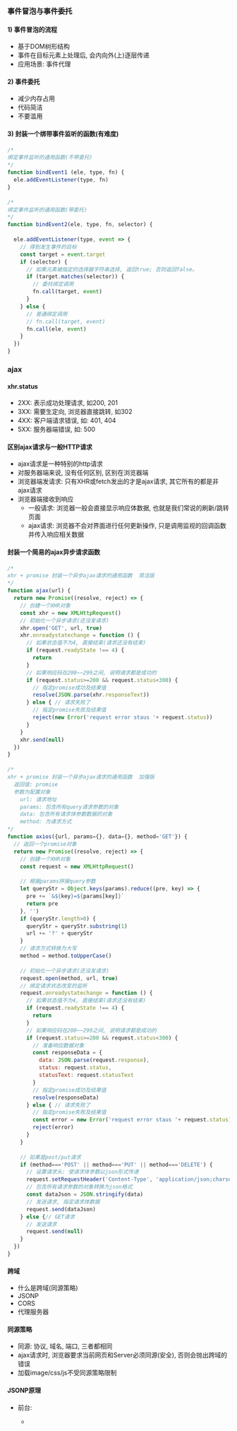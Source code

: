 ### 事件冒泡与事件委托

#### 1) 事件冒泡的流程

- 基于DOM树形结构
- 事件在目标元素上处理后, 会内向外(上)逐层传递
- 应用场景: 事件代理

#### 2) 事件委托

- 减少内存占用
- 代码简洁
- 不要滥用

#### 3) 封装一个绑带事件监听的函数(有难度)

```js
/* 
绑定事件监听的通用函数(不带委托)
*/
function bindEvent1 (ele, type, fn) {
  ele.addEventListener(type, fn)
}

/* 
绑定事件监听的通用函数(带委托)
*/
function bindEvent2(ele, type, fn, selector) {

  ele.addEventListener(type, event => {
    // 得到发生事件的目标
    const target = event.target
    if (selector) {
      // 如果元素被指定的选择器字符串选择, 返回true; 否则返回false。
      if (target.matches(selector)) {
        // 委托绑定调用
        fn.call(target, event)
      } 
    } else {
      // 普通绑定调用
      // fn.call(target, event)
      fn.call(ele, event)
    }
  })
}
```

### ajax

#### xhr.status

- 2XX: 表示成功处理请求, 如200, 201
- 3XX: 需要生定向, 浏览器直接跳转, 如302
- 4XX: 客户端请求错误, 如:  401, 404 
- 5XX: 服务器端错误, 如: 500

#### 区别ajax请求与一般HTTP请求

- ajax请求是一种特别的http请求
- 对服务器端来说, 没有任何区别, 区别在浏览器端
- 浏览器端发请求: 只有XHR或fetch发出的才是ajax请求, 其它所有的都是非ajax请求
- 浏览器端接收到响应
  - 一般请求: 浏览器一般会直接显示响应体数据, 也就是我们常说的刷新/跳转页面
  - ajax请求: 浏览器不会对界面进行任何更新操作, 只是调用监视的回调函数并传入响应相关数据

#### 封装一个简易的ajax异步请求函数

```js
/* 
xhr + promise 封装一个异步ajax请求的通用函数  简洁版
*/
function ajax(url) {
  return new Promise((resolve, reject) => {
    // 创建一个XHR对象
    const xhr = new XMLHttpRequest()
    // 初始化一个异步请求(还没发请求)
    xhr.open('GET', url, true)
    xhr.onreadystatechange = function () {
      // 如果状态值不为4, 直接结束(请求还没有结束)
      if (request.readyState !== 4) {
        return
      }
      // 如果响应码在200~~299之间, 说明请求都是成功的
      if (request.status>=200 && request.status<300) {
        // 指定promise成功及结果值
        resolve(JSON.parse(xhr.responseText))
      } else { // 请求失败了
        // 指定promise失败及结果值
        reject(new Error('request error staus '+ request.status))
      }
    }
    xhr.send(null)
  })
}

/* 
xhr + promise 封装一个异步ajax请求的通用函数  加强版
  返回值: promise
  参数为配置对象
    url: 请求地址
    params: 包含所有query请求参数的对象
    data: 包含所有请求体参数数据的对象
    method: 为请求方式
*/
function axios({url, params={}, data={}, method='GET'}) {
  // 返回一个promise对象
  return new Promise((resolve, reject) => {
    // 创建一个XHR对象
    const request = new XMLHttpRequest()
    
    // 根据params拼接query参数
    let queryStr = Object.keys(params).reduce((pre, key) => {
      pre += `&${key}=${params[key]}`
      return pre
    }, '')
    if (queryStr.length>0) {
      queryStr = queryStr.substring(1)
      url += '?' + queryStr
    }
    // 请求方式转换为大写
    method = method.toUpperCase()
    
    // 初始化一个异步请求(还没发请求)
    request.open(method, url, true)
    // 绑定请求状态改变的监听
    request.onreadystatechange = function () {
      // 如果状态值不为4, 直接结束(请求还没有结束)
      if (request.readyState !== 4) {
        return
      }
      // 如果响应码在200~~299之间, 说明请求都是成功的
      if (request.status>=200 && request.status<300) {
        // 准备响应数据对象
        const responseData = {
          data: JSON.parse(request.response),
          status: request.status,
          statusText: request.statusText
        }
        // 指定promise成功及结果值
        resolve(responseData)
      } else { // 请求失败了
        // 指定promise失败及结果值
        const error = new Error('request error staus '+ request.status)
        reject(error)
      }
    }

    // 如果是post/put请求
    if (method==='POST' || method==='PUT' || method==='DELETE') {
      // 设置请求头: 使请求体参数以json形式传递
      request.setRequestHeader('Content-Type', 'application/json;charset=utf-8')
      // 包含所有请求参数的对象转换为json格式
      const dataJson = JSON.stringify(data)
      // 发送请求, 指定请求体数据
      request.send(dataJson)
    } else {// GET请求
      // 发送请求
      request.send(null)
    }
  })
}
```



#### 跨域

- 什么是跨域(同源策略)
- JSONP
- CORS
- 代理服务器



#### 同源策略

- 同源: 协议, 域名, 端口, 三者都相同
- ajax请求时, 浏览器要求当前网页和Server必须同源(安全), 否则会抛出跨域的错误
- 加载image/css/js不受同源策略限制

#### JSONP原理

- 前台:

  - <script src="目标url?callback=fn" />

  - 接收响应数据的函数: function fn (data) {}

- 后台

  - 处理请求, 产生需要返回的数据data
  - 读取callback请求参数得到前台处理响应数据的函数名fn
  - 返回执行函数fn的js代码: fn && fn(data)

- 不足

  - 只能处理GET请求
  - 每个请求在后台都要做处理, 麻烦

  ```js
  // 发送jsonp请求的函数
  function jsonp() {
      var script = document.createElement('script')
      script.type = 'text/javascript'
      // 传参并指定回调执行函数为backFn
      script.src = 'http://localhost:4000/getUserInfo?id=100&callback=cbFn'
      document.body.appendChild(script)
  }
  
  // 回调函数, 接收响应数据
  function cbFn(data) {
  	console.log(data)
  }
  ```

  

#### CORS原理

- 后台: 返回允许浏览器在某个域上发送跨域请求的相关响应头

```js
// 使用cors, 允许跨域, 且允许携带跨域cookie
app.use(function (req, res, next) {
  // console.log('----')
  // 允许跨域的地址
  res.header('Access-Control-Allow-Origin', 'http://localhost:5500')  // 不要是*
  // 允许携带凭证(也就是cookie)
  res.header('Access-Control-Allow-Credentials', 'true')
  // 允许跨域的请求头
  res.set("Access-Control-Allow-Headers", "Content-Type")
  // 放行
  next()
})
```

- 前台: 不需要做特别任何处理

```js
axios.defaults.withCredentials = true // 允许携带cookie
```

#### 代理服务器

- 开发环境: 利用webpack-dev-server中的http-proxy-middle  进行正向代理
  - vue脚手架项目
  - react脚手架项目
  - 自定义webpack配置
  - 直接使用http-proxy-middle配置
- 生产环境: 利用nigix  进行反向代理



#### 使用axios发送ajax请求

```js
axios(url)
axios({
    method: '',
    url: '',
    params: {},
    data: {}
})
axios.get(url, {配置})
axios.post(url, data)
axios.put(url, data)
axios.delete(url, {配置})

const instance = axios.create({
    baseURL: '',
    timeout: 20000,
})

axios.interceptors.request.use((config) => {
    
    return config
})

axios.interceptors.response.use(
    response => {
        return response
    },
    error => {
        
    }
)
```



### Restless API 与 Restful API

- Restless API  

  - 传统的API, 把每个url当作一个功能操作      /updateUser
  - 同一个url, 后台只进行CRUD的某一种操作
  - 请求方式不决定请求的CRUD操作
  - 一个请求路径只对应一个操作
  - 一般只有GET/POST

- Restful API 

  - 新式的API, 把每个url当作一个唯一资源   /user/2
  - 同一个url, 可以通过不同类型的请求对后台资源数据进行CRUD四种操作
  - 请求方式来决定了请求在后台进行CRUD的哪种操作
    - GET: 查询
    - POST: 添加
    - PUT: 更新
    - DELETE: 删除
  - 同一个请求路径可以进行多个操作
  - 请求方式会用到GET/POST/PUT/DELETE

- 测试: 可以使用json-server快速搭建模拟的rest api 接口

  

### 前台数据存储

#### 存储方式

- cookie
- sessionStorage
- localStorage

#### cookie

- 本身用于浏览器和Server通讯
- 被 "借用" 到本地存储
- 可用document.cookie读取或保存
- 可以利用cookies工具库简化编码



#### cookie的缺点

- 存储大小有限, 最大4KB
- http请求时会自动发送给服务器, 增加了请求的数据量
- 原生的操作语法不太方便操作cookie
- 浏览器可以设置禁用



#### localStoarge与sessionStorage

- 相同点:
  - 纯浏览器端存储, 大小不受限制, 请求时不会自动携带
  - 只能保存文本, 如果是对象或数组, 需要转换为JSON
  - API相同:
    - setItem(key, value)
    - getItem(key, value)
    - removeitem(key, value)
  - 浏览器不能禁用
- 不同点:
  - localStorage保存在本地文件中, 除非编码或手动删除, 否则一直存在
  - sessonStorage数据保存在当前会话内存中, 关闭浏览器则清除



#### 区别cookie 与 localStorage和sessionStorage

- 容量
- 请求时是否自动携带
- API易用性
- 浏览器是否可禁用

#### 区别cookie与session

- cookie保存在浏览器端(前台可以操作)
- session保存在服务器端(前台不能操作)
- session依赖于cookie(session的id以cookie的形式保存在浏览器端)



### 从输入url到渲染出页面的整个过程

1. DNS 解析（查询）：将域名地址解析 ip 地址

- 浏览器 DNS 缓存
- 计算机 DNS 缓存
- 路由器 DNS 缓存
- 网络运营商 DNS 缓存
- 递归查询

2. TCP 链接：TCP 三次握手

- 客户端发送服务端：我准备好了，请你准备一下
- 服务端发送客户端：我也准备好了，请你确认一下
- 客户端发送服务端：确认完毕

![TCP三次握手_通俗版](.\images\TCP三次握手_通俗版.jpeg)

3. 发送请求

- 将请求报文发送过去

4. 返回响应

- 将响应报文发送过来

5. 解析渲染页面

- 遇到 HTML，调用 HTML 解析器，解析成 DOM 树
- 遇到 CSS，调用 CSS 解析器，解析成 CSSOM 树
- 遇到 JS，调用 JS 解析器（JS 引擎），解析 JS 代码
  - 可能要修改元素节点，重新调用 HTML 解析器，解析成新 DOM 树
  - 可能要修改样式节点，重新调用 CSS 解析器，解析成新 CSSOM 树
- 将 DOM + CSSOM = Render Tree（渲染树）
- layout 布局：计算元素的位置和大小信息
- render 渲染：将颜色/文字/图片等渲染上去

6. 断开链接：TCP 四次挥手
   (断开请求链接 2 次, 断开响应链接 2 次)

- 客户端发送服务端：请求数据发送完毕，可以断开了
- 服务端发送客户端：请求数据接受完毕，可以断开了
- 服务端发送客户端：响应数据发送完毕，可以断开了
- 客户端发送服务端：响应数据接受完毕，可以断开了

![四次挥手_通俗版](.\images\四次挥手_通俗版.jpeg)



### 安全问题

- XSS 跨站请求攻击
- XSRF 跨站请求伪造

#### XSS攻击

- 什么是XSS攻击

  - 跨站脚本攻击(Cross Site Scripting), 因简称是CSS同样式表css重合，所以改名叫XSS

- 攻击原理

  - 是注入攻击的一种。其特点是不对服务器端造成任何伤害，而是通过一些正常的站内交互途径，将包含js脚本的内容提交后台, 后台没有进行验证过滤返回给浏览器端显示。

  - 例如发布评论，提交含有 JavaScript 的内容文本, 这时服务器端如果没有过滤或转义掉这些脚本，作为内容发布到了页面上，其他用户访问这个页面的时候就会运行这些脚本

  - 场景：用户评论：

    - 正常情况：
      用户A提交评论内容为 字符串‘我要好好学习，天天向上’，服务器获取参数
      在返回的评论数据中添加该字符串，前后获取遍历显示在页面，结果: <p>我要好好学习，天天向上</p>

    - xss攻击:

      提交评价内容为: ‘<a href='东京热'>我要好好学习，天天大保健</a>’, 服务器获取后保存并返回给前台显示，结果: <p><a href='xxx'>我要好好学习，天天大保健</a></p>

- 解决方案

  - 如果提交的内容不能是html, 后台需要进行检查报错或去除标签结构, 只留下纯文本
  - 如果提交的内容可以包含html, 后台需要读取出其文本内容再组织成html结构



#### XSRF/CSRF 攻击

- 什么是 XSRF/CSRF?
  - CSRF（Cross Site Request Forgery, 跨站域请求伪造）也称 XSRF, 是一种网络攻击方式

- 攻击的原理
  - 就是利用由于浏览器的同源策略对嵌入资源不做限制的行为进行跨站请求伪造的

- 原理分析图

![CXRF](D:/work/200318/面试精讲/200318-SH/code/review/images/CXRF.png)

1. 用户浏览位于目标服务器 A 的网站。并通过登录验证。
2. 获取到 cookie_session_id，保存到浏览器 cookie 中。
3. 在未登出服务器 A ，并在 session_id 失效前用户浏览位于 hacked server B 上的网站。
4. server B 网站中的`<img src = "http://www.altoromutual.com/bank/transfer.aspx?creditAccount=1001160141&transferAmount=1000">`嵌入资源起了作用，迫使用户访问目标服务器 A
5. 由于用户未登出服务器 A 并且 sessionId 未失效，请求通过验证，非法请求被执行。

- 解决方案
  - 使用post请求
  - 用户身份校验: 
    - Toke2
    - userId: 将userId保存在localStorage中, 请求时必须携带上userId



### 手写代码

#### 函数的call() / apply() / bind()

```js
/* 
自定义函数对象的call方法
*/
function call (fn, obj, ...args) {
  // 如果传入的是null/undefined, this指定为window
  if (obj===null || obj===undefined) {
    obj = obj || window
  }
  // 给obj添加一个方法: 属性名任意, 属性值必须当前调用call的函数对象
  obj.tempFn = fn
  // 通过obj调用这个方法
  const result = obj.tempFn(...args)
  // 删除新添加的方法
  delete obj.tempFn
  // 返回函数调用的结果
  return result
}

/* 
自定义函数对象的apply方法
*/
function apply (fn, obj, args) {
  // 如果传入的是null/undefined, this指定为window
  if (obj===null || obj===undefined) {
    obj = obj || window
  }
  // 给obj添加一个方法: 属性名任意, 属性值必须当前调用call的函数对象
  obj.tempFn = fn
  // 通过obj调用这个方法
  const result = obj.tempFn(...args)
  // 删除新添加的方法
  delete obj.tempFn
  // 返回函数调用的结果
  return result
}

/* 
  自定义函数对象的bind方法
  重要技术:
    高阶函数
    闭包
    call()
    三点运算符
*/
function bind (fn, obj, ...args) {
  if (obj===null || obj===undefined) {
    obj = obj || window
  }
  
  return function (...args2) {
    call(fn, obj, ...args, ...args2)
  }
}
```



#### 函数的节流(throttle)与防抖(debounce)

```js
/* 
实现函数节流的函数
*/

function throttle(callback, delay) {
  let start = 0 // 必须保存第一次点击立即调用
  return function () { // 它的this是谁就得让callback()中的this是谁, 接收的实参都直接交给callback()
    console.log('throttle 事件')
    const current = Date.now()
    if (current - start > delay) { // 从第2次点击开始, 需要间隔时间超过delay
      callback.apply(this, arguments)
      start = current
    }
  }
}

/* 
实现函数防抖的函数
*/
function debounce(callback, delay) {
  return function () {
    console.log('debounce 事件...')
    // 保存this和arguments
    const that = this
    const args = arguments
    
    // 清除待执行的定时器任务
    if (callback.timeoutId) {
      clearTimeout(callback.timeoutId)
    }
    // 每隔delay的时间, 启动一个新的延迟定时器, 去准备调用callback
    callback.timeoutId = setTimeout(function () {
      callback.apply(that, args)
      // 如果定时器回调执行了, 删除标记
      delete callback.timeoutId
    }, delay)
  }
}
```



#### 数组去重(unique)

```js
/*
方法1: 利用forEach()和indexOf()
  说明: 本质是双重遍历, 效率差些
*/
export function unique1 (array) {
  const arr = []
  array.forEach(item => {
    if (arr.indexOf(item)===-1) {
      arr.push(item)
    }
  })
  return arr
}

/*
方法2: 利用forEach() + 对象容器
  说明: 只需一重遍历, 效率高些
*/
export function unique2 (array) {
  const arr = []
  const obj = {}
  array.forEach(item => {
    if (!obj.hasOwnProperty(item)) {
      obj[item] = true
      arr.push(item)
    }
  })
  return arr
}

/*
方法3: 利用ES6语法
    1). from + Set
    2). ... + Set
    说明: 编码简洁
*/
export function unique3 (array) {
  // return Array.from(new Set(array))
  return [...new Set(array)]
}
```



#### 数组扁平化(flatten) 

```js
/* 
数组扁平化: 取出嵌套数组(多维)中的所有元素放到一个新数组(一维)中
  如: [1, [3, [2, 4]]]  ==>  [1, 3, 2, 4]
*/

/*
方法一: 递归 + reduce() + concat()
*/
export function flatten1 (array) {

  return array.reduce((pre, item) => {
    if (Array.isArray(item) && item.some((cItem => Array.isArray(cItem)))) {
      return pre.concat(flatten1(item))
    } else {
      return pre.concat(item)
    }
  }, [])
}

/*
方法二: ... + some() + concat()
*/
export function flatten2 (array) {

  let arr = [].concat(...array)
  while (arr.some(item => Array.isArray(item))) {
    arr = [].concat(...arr)
  }
  return arr
}
```



#### 深拷贝

```js
/* 
深度克隆
1). 大众乞丐版
    问题1: 函数属性会丢失
    问题2: 循环引用会出错
2). 面试基础版本
    解决问题1: 函数属性还没丢失
3). 面试加强版本
    解决问题2: 循环引用正常
4). 面试加强版本2(优化遍历性能)
    数组: while | for | forEach() 优于 for-in | keys()&forEach() 
    对象: for-in 与 keys()&forEach() 差不多
*/
/* 
1). 大众乞丐版
  问题1: 函数属性会丢失
  问题2: 循环引用会出错
*/
export function deepClone1(target) {
  return JSON.parse(JSON.stringify(target))
}

/* 
获取数据的类型字符串名
*/
function getType(data) {
  return Object.prototype.toString.call(data).slice(8, -1)
}

/*
2). 面试基础版本
  解决问题1: 函数属性还没丢失
*/
export function deepClone2(target) {
  const type = getType(target)

  if (type==='Object' || type==='Array') {
    const cloneTarget = type === 'Array' ? [] : {}
    for (const key in target) {
      if (target.hasOwnProperty(key)) {
        cloneTarget[key] = deepClone2(target[key])
      }
    }
    return cloneTarget
  } else {
    return target
  }
}

/* 
3). 面试加强版本
  解决问题2: 循环引用正常
*/
export function deepClone3(target, map = new Map()) {
  const type = getType(target)
  if (type==='Object' || type==='Array') {
    let cloneTarget = map.get(target)
    if (cloneTarget) {
      return cloneTarget
    }
    cloneTarget = type==='Array' ? [] : {}
    map.set(target, cloneTarget)
    for (const key in target) {
      if (target.hasOwnProperty(key)) {
        cloneTarget[key] = deepClone3(target[key], map)
      }
    }
    return cloneTarget
  } else {
    return target
  }
}

/* 
4). 面试加强版本2(优化遍历性能)
    数组: while | for | forEach() 优于 for-in | keys()&forEach() 
    对象: for-in 与 keys()&forEach() 差不多
*/
export function deepClone4(target, map = new Map()) {
  const type = getType(target)
  if (type==='Object' || type==='Array') {
    let cloneTarget = map.get(target)
    if (cloneTarget) {
      return cloneTarget
    }

    if (type==='Array') {
      cloneTarget = []
      map.set(target, cloneTarget)
      target.forEach((item, index) => {
        cloneTarget[index] = deepClone4(item, map)
      })
    } else {
      cloneTarget = {}
      map.set(target, cloneTarget)
      Object.keys(target).forEach(key => {
        cloneTarget[key] = deepClone4(target[key], map)
      })
    }

    return cloneTarget
  } else {
    return target
  }
}
```



#### 自定义new和instanceof工具函数

```js
/* 
自定义new工具函数
  语法: newInstance(Fn, ...args)
  功能: 创建Fn构造函数的实例对象
  实现: 创建空对象obj, 调用Fn指定this为obj, 返回obj
*/
export function newInstance(Fn, ...args) {
  // 创建一个新的对象
  const obj = {}
  // 执行构造函数
  const result = Fn.apply(obj, args) // 相当于: obj.Fn()
  // 如果构造函数执行的结果是对象, 返回这个对象
  if (result instanceof Object) {
    return result
  }
  // 如果不是, 返回新创建的对象
  obj.__proto__.constructor = Fn // 让原型对象的构造器属性指向Fn
  
  return obj
}

/* 
自定义instanceof工具函数: 
  语法: myInstanceOf(obj, Type)
  功能: 判断obj是否是Type类型的实例
  实现: Type的原型对象是否是obj的原型链上的某个对象, 如果是返回true, 否则返回false
*/
export function myInstanceOf(obj, Type) {
  // 得到原型对象
  let protoObj = obj.__proto__

  // 只要原型对象存在
  while(protoObj) {
    // 如果原型对象是Type的原型对象, 返回true
    if (protoObj === Type.prototype) {
      return true
    }
    // 指定原型对象的原型对象
    protoObj = protoObj.__proto__
  }

  return false
}
```

#### 字符串处理

```js
/* 
1. 字符串倒序: reverseString(str)  生成一个倒序的字符串
2. 字符串是否是回文: palindrome(str) 如果给定的字符串是回文，则返回 true ；否则返回 false
3. 截取字符串: truncate(str, num) 如果字符串的长度超过了num, 截取前面num长度部分, 并以...结束
*/

/* 
1. 字符串倒序: reverseString(str)  生成一个倒序的字符串
*/
export function reverseString(str) {
  // return str.split('').reverse().join('')
  // return [...str].reverse().join('')
  return Array.from(str).reverse().join('')
}

/* 
2. 字符串是否是回文: palindrome(str) 如果给定的字符串是回文，则返回 true ；否则返回 false
*/
export function palindrome(str) {
  return str === reverseString(str)
}

/* 
3. 截取字符串: truncate(str, num) 如果字符串的长度超过了num, 截取前面num长度部分, 并以...结束
*/
export function truncate(str, num) {
  return str.length > num ? str.slice(0, num) + '...' : str
}
```



#### 简单排序: 冒泡 / 选择 / 插入

```

```

